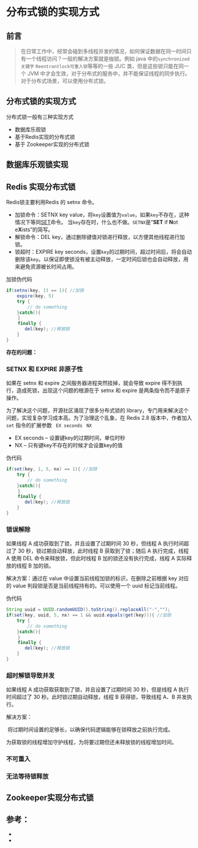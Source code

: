 # 分布式锁的实现方式

## 前言

> 在日常工作中，经常会碰到多线程并发的情况，如何保证数据在同一时间只有一个线程访问？一般的解决方案就是枷锁。例如 java 中的` synchronized关键字 ` `Reentrantlock可重入锁`等等的一些  JUC 类，但是这些锁只能在同一个 JVM 中才会生效，对于分布式的服务中，并不能保证线程的同步执行。对于分布式场景，可以使用分布式锁。



## 分布式锁的实现方式

分布式锁一般有三种实现方式

* 数据库乐观锁
* 基于Redis实现的分布式锁
* 基于 Zookeeper实现的分布式锁



## 数据库乐观锁实现









## Redis 实现分布式锁

Redis锁主要利用Redis 的 setnx 命令。

* 加锁命令：SETNX key value，将`key`设置值为`value`，如果`key`不存在，这种情况下等同[SET](http://redis.cn/commands/set.html)命令。 当`key`存在时，什么也不做。`SETNX`是”**SET** if **N**ot e**X**ists”的简写。
* 解锁命令：DEL key，通过删除键值对锁进行释放，以方便其他线程进行加锁。
* 锁超时：EXPIRE key seconds，设置`key`的过期时间，超过时间后，将会自动删除该`key`。以保证即使锁没有被主动释放，一定时间后锁也会自动释放，用来避免资源被长时间占用。

加锁伪代码

~~~java
if(setnx(key, 1) == 1){ //加锁
  	expire(key, 5)
    try {
        // do something
    }catch(){
　　 }
　　 finally {
       del(key); //释放锁
    }
}
~~~

**存在的问题：**

### SETNX 和 EXPIRE 非原子性

如果在 setnx 和 expire 之间服务器进程突然挂掉，就会导致 expire 得不到执行，造成死锁，出现这个问题的根源在于 setnx 和 expire 是两条指令而不是原子操作。

为了解决这个问题，开源社区涌现了很多分布式锁的 library，专门用来解决这个问题，实现复杂学习成本高。为了治理这个乱象，在 Redis 2.8 版本中，作者加入 ` set` 指令的扩展参数 ` EX seconds` ` NX` 

* EX seconds – 设置键key的过期时间，单位时秒
* NX – 只有键key不存在的时候才会设置key的值

伪代码

~~~java
if(set(key, 1, 5, nx) == 1){ //加锁
    try {
        // do something
    }catch(){
　　 }
　　 finally {
       del(key); //释放锁
    }
}
~~~

### 锁误解除

如果线程 A 成功获取到了锁，并且设置了过期时间 30 秒，但线程 A 执行时间超过了 30 秒，锁过期自动释放，此时线程 B 获取到了锁；随后 A 执行完成，线程 A 使用 DEL 命令来释放锁，但此时线程 B 加的锁还没有执行完成，线程 A 实际释放的线程 B 加的锁。

解决方案：通过在 value 中设置当前线程加锁的标识，在删除之前根据 key 对应的 value 判段锁是否是当前线程持有的。可以使用一个 uuid 标记当前线程。

伪代码

~~~java
String uuid = UUID.randomUUID().toString().replaceAll("-","");
if(set(key, uuid, 5, nx) == 1 && uuid.equals(get(key))){ //加锁
    try {
        // do something
    }catch(){
　　 }
　　 finally {
       del(key); //释放锁
    }
}
~~~



### 超时解锁导致并发

如果线程 A 成功获取获取到了锁，并且设置了过期时间 30 秒，但是线程 A 执行时间超过了 30 秒。此时锁过期自动释放，线程 B 获得锁，导致线程 A、B 并发执行。

解决方案：

​		将过期时间设置的足够长，以确保代码逻辑能够在锁释放之前执行完成。

​		为获取锁的线程增加守护线程，为将要过期但还未释放锁的线程增加时间。



### 不可重入



### 无法等待锁释放









## Zookeeper实现分布式锁





## 参考：

* [redis实现分布式锁(完善版)]: (https://www.jianshu.com/p/58edb1b0ca81)

* [分布式锁的实现之 redis 篇]: https://xiaomi-info.github.io/2019/12/17/redis-distributed-lock/





